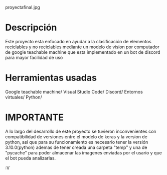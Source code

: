 
proyectafinal.jpg

# Descripción
Este proyecto esta enfocado en ayudar a la clasificación de elementos reciclables y no reciclables mediante un modelo de vision por computador de google teachable machine que esta implementado en un bot de discord para mayor facilidad de uso
# Herramientas usadas
Google teachable machine/
Visual Studio Code/
Discord/
Entornos virtuales/
Python/
# IMPORTANTE
A lo largo del desarrollo de este proyecto se tuvieron inconvenientes con compatibilidad de versiones entre el modelo de keras y la version de python, así que para su funcionamiento es necesario tener la versión 3.10.0(python) ademas de tener creada una carpeta "temp" y una de "pycache" para poder almacenar las imagenes enviadas por el usario y que el bot pueda analizarlas.













:V

